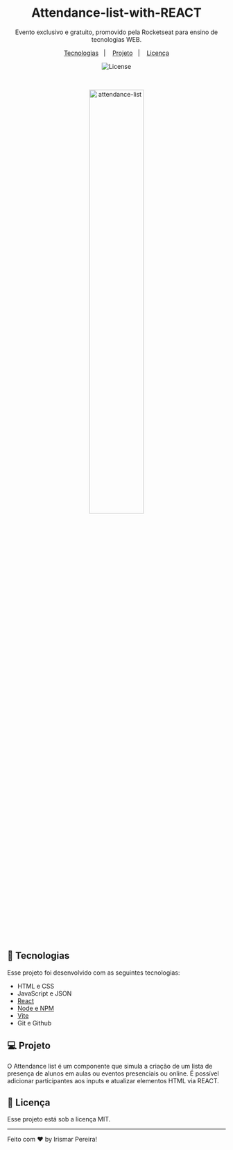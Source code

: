 <h1 align="center"> Attendance-list-with-REACT </h1>

<p align="center">
Evento exclusivo e gratuito, promovido pela Rocketseat para ensino de tecnologias WEB.
</p>

<p align="center">
  <a href="#-tecnologias">Tecnologias</a>&nbsp;&nbsp;&nbsp;|&nbsp;&nbsp;&nbsp;
  <a href="#-projeto">Projeto</a>&nbsp;&nbsp;&nbsp;|&nbsp;&nbsp;&nbsp;
  <a href="#memo-licença">Licença</a>
</p>

<p align="center">
  <img alt="License" src="https://img.shields.io/static/v1?label=license&message=MIT&color=49AA26&labelColor=000000">
</p>

<br>

<p align="center">
  <img alt="attendance-list" src="https://user-images.githubusercontent.com/109491659/201738869-49d0b3aa-9405-4537-bfa1-0c948ad60460.png" width="50%">
</p>

## 🚀 Tecnologias

Esse projeto foi desenvolvido com as seguintes tecnologias:

- HTML e CSS
- JavaScript e JSON
- [React](https://pt-br.reactjs.org/)
- [Node e NPM](https://nodejs.org/)
- [Vite](https://vitejs.dev/)
- Git e Github

## 💻 Projeto

O Attendance list é um componente que simula a criação de um lista de presença de alunos em aulas ou eventos presenciais ou online. É possível adicionar participantes aos inputs e atualizar elementos HTML via REACT.

## :memo: Licença

Esse projeto está sob a licença MIT.

---

Feito com ♥ by Irismar Pereira!
